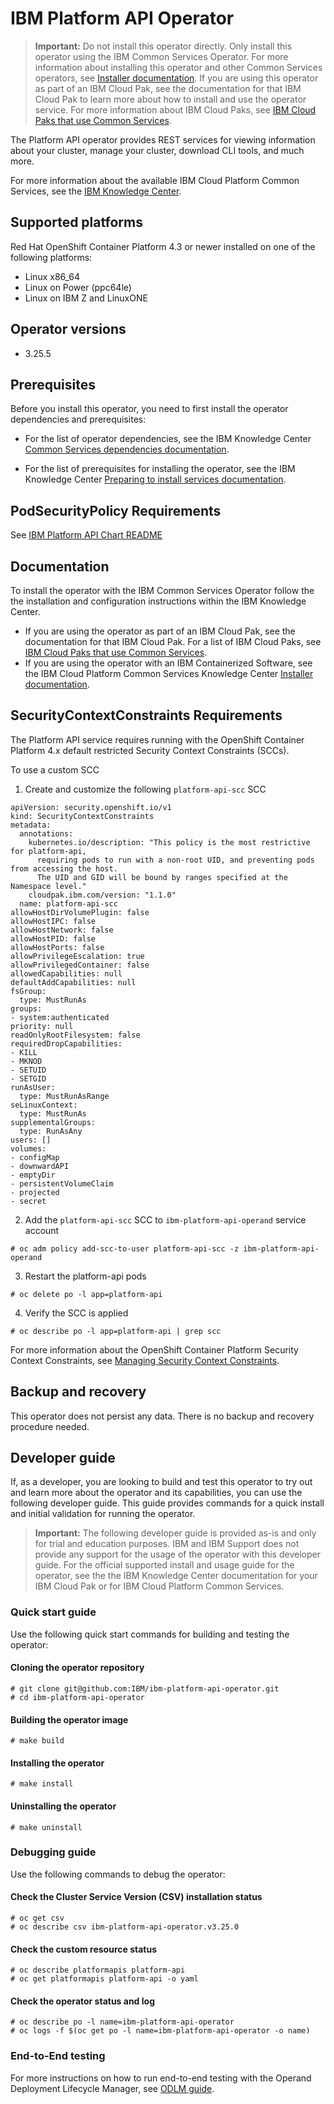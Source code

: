 # IBM Platform API Operator

> **Important:** Do not install this operator directly. Only install this operator using the IBM Common Services Operator. For more information about installing this operator and other Common Services operators, see [Installer documentation](http://ibm.biz/cpcs_opinstall). If you are using this operator as part of an IBM Cloud Pak, see the documentation for that IBM Cloud Pak to learn more about how to install and use the operator service. For more information about IBM Cloud Paks, see [IBM Cloud Paks that use Common Services](http://ibm.biz/cpcs_cloudpaks).

The Platform API operator provides REST services for viewing information about your cluster, manage your cluster, download CLI tools, and much more.

For more information about the available IBM Cloud Platform Common Services, see the [IBM Knowledge Center](http://ibm.biz/cpcsdocs).

## Supported platforms

Red Hat OpenShift Container Platform 4.3 or newer installed on one of the following platforms:

- Linux x86_64
- Linux on Power (ppc64le)
- Linux on IBM Z and LinuxONE
  
## Operator versions

- 3.25.5

## Prerequisites

Before you install this operator, you need to first install the operator dependencies and prerequisites:

- For the list of operator dependencies, see the IBM Knowledge Center [Common Services dependencies documentation](http://ibm.biz/cpcs_opdependencies).

- For the list of prerequisites for installing the operator, see the IBM Knowledge Center [Preparing to install services documentation](http://ibm.biz/cpcs_opinstprereq).

## PodSecurityPolicy Requirements

See [IBM Platform API Chart README](./helm-charts/platform-api/README.md)

## Documentation

To install the operator with the IBM Common Services Operator follow the the installation and configuration instructions within the IBM Knowledge Center.

- If you are using the operator as part of an IBM Cloud Pak, see the documentation for that IBM Cloud Pak. For a list of IBM Cloud Paks, see [IBM Cloud Paks that use Common Services](http://ibm.biz/cpcs_cloudpaks).
- If you are using the operator with an IBM Containerized Software, see the IBM Cloud Platform Common Services Knowledge Center [Installer documentation](http://ibm.biz/cpcs_opinstall).

## SecurityContextConstraints Requirements

The Platform API service requires running with the OpenShift Container Platform 4.x default restricted Security Context Constraints (SCCs).

To use a custom SCC

1. Create and customize the following `platform-api-scc` SCC

```
apiVersion: security.openshift.io/v1
kind: SecurityContextConstraints
metadata:
  annotations:
    kubernetes.io/description: "This policy is the most restrictive for platform-api, 
      requiring pods to run with a non-root UID, and preventing pods from accessing the host.
      The UID and GID will be bound by ranges specified at the Namespace level." 
    cloudpak.ibm.com/version: "1.1.0"
  name: platform-api-scc
allowHostDirVolumePlugin: false
allowHostIPC: false
allowHostNetwork: false
allowHostPID: false
allowHostPorts: false
allowPrivilegeEscalation: true
allowPrivilegedContainer: false
allowedCapabilities: null
defaultAddCapabilities: null
fsGroup:
  type: MustRunAs
groups:
- system:authenticated
priority: null
readOnlyRootFilesystem: false
requiredDropCapabilities:
- KILL
- MKNOD
- SETUID
- SETGID
runAsUser:
  type: MustRunAsRange
seLinuxContext:
  type: MustRunAs
supplementalGroups:
  type: RunAsAny
users: []
volumes:
- configMap
- downwardAPI
- emptyDir
- persistentVolumeClaim
- projected
- secret
```

2. Add the `platform-api-scc` SCC to `ibm-platform-api-operand` service account
   
```
# oc adm policy add-scc-to-user platform-api-scc -z ibm-platform-api-operand
```

3. Restart the platform-api pods

```
# oc delete po -l app=platform-api
```

4. Verify the SCC is applied

```
# oc describe po -l app=platform-api | grep scc
```

For more information about the OpenShift Container Platform Security Context Constraints, see [Managing Security Context Constraints](https://docs.openshift.com/container-platform/4.6/authentication/managing-security-context-constraints.html).

## Backup and recovery

This operator does not persist any data. There is no backup and recovery procedure needed.

## Developer guide

If, as a developer, you are looking to build and test this operator to try out and learn more about the operator and its capabilities, you can use the following developer guide. This guide provides commands for a quick install and initial validation for running the operator.

> **Important:** The following developer guide is provided as-is and only for trial and education purposes. IBM and IBM Support does not provide any support for the usage of the operator with this developer guide. For the official supported install and usage guide for the operator, see the the IBM Knowledge Center documentation for your IBM Cloud Pak or for IBM Cloud Platform Common Services.

### Quick start guide

Use the following quick start commands for building and testing the operator:

#### Cloning the operator repository
```
# git clone git@github.com:IBM/ibm-platform-api-operator.git
# cd ibm-platform-api-operator
```

#### Building the operator image
```
# make build
```

#### Installing the operator 
```
# make install
```

#### Uninstalling the operator
```
# make uninstall
```

### Debugging guide

Use the following commands to debug the operator:

#### Check the Cluster Service Version (CSV) installation status
```
# oc get csv
# oc describe csv ibm-platform-api-operator.v3.25.0
```

#### Check the custom resource status
```
# oc describe platformapis platform-api
# oc get platformapis platform-api -o yaml
```

#### Check the operator status and log
```
# oc describe po -l name=ibm-platform-api-operator
# oc logs -f $(oc get po -l name=ibm-platform-api-operator -o name)
```

### End-to-End testing

For more instructions on how to run end-to-end testing with the Operand Deployment Lifecycle Manager, see [ODLM guide](https://github.com/IBM/operand-deployment-lifecycle-manager/blob/master/docs/install/common-service-integration.md#end-to-end-test).

